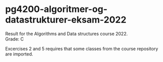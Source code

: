 # pg4200-algoritmer-og-datastrukturer-eksam-2022
Result for the Algorithms and Data structures course 2022. \
Grade: C

Excercises 2 and 5 requires that some classes from the course repository \
are imported. 
